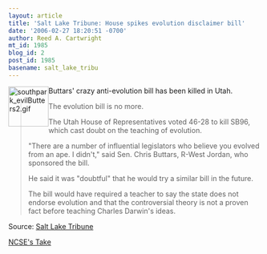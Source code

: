 ```yaml
---
layout: article
title: 'Salt Lake Tribune: House spikes evolution disclaimer bill'
date: '2006-02-27 18:20:51 -0700'
author: Reed A. Cartwright
mt_id: 1985
blog_id: 2
post_id: 1985
basename: salt_lake_tribu
---
```

<img src="http://www.pandasthumb.org/archives/images/southpark_evilButters2.gif" alt="southpark_evilButters2.gif" width="80" height="80" style="float:left;" />

Buttars' crazy anti-evolution bill has been killed in Utah.

> The evolution bill is no more.
> 
> The Utah House of Representatives voted 46-28 to kill SB96, which cast doubt on the teaching of evolution.
> 
> "There are a number of influential legislators who believe you evolved from an ape. I didn't," said Sen. Chris Buttars, R-West Jordan, who sponsored the bill.
> 
> He said it was "doubtful" that he would try a similar bill in the future.
> 
> The bill would have required a teacher to say the state does not endorse evolution and that the controversial theory is not a proven fact before teaching Charles Darwin's ideas.

Source: [Salt Lake Tribune](http://sltrib.com/ci_3552481)

[NCSE's Take](http://www.ncseweb.org/resources/news/2006/UT/603_antievolution_bill_in_utah_def_2_27_2006.asp)
